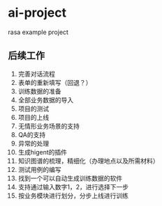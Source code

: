 # ai-project
rasa example project

## 后续工作
1. 完善对话流程
2. 表单的重新填写（回退？）
3. 训练数据的准备
4. 全部业务数据的导入
5. 项目的测试
6. 项目的上线
7. 无情形业务场景的支持
8. QA的支持
9. 异常的处理
10. 生成higent的插件
11. 知识图谱的梳理，精细化（办理地点以及所需材料）
12. 测试用例的编写
13. 找到一个可以自动生成训练数据的软件
14. 支持通过输入数字1，2，进行选择下一步
15. 按业务模块进行划分，分步上线进行训练
